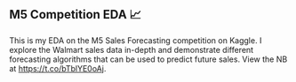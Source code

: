 ## M5 Competition EDA 📈
This is my EDA on the M5 Sales Forecasting competition on Kaggle. I explore the Walmart sales data in-depth and demonstrate different forecasting algorithms that can be used to predict future sales. View the NB at https://t.co/bTblYE0oAj.
